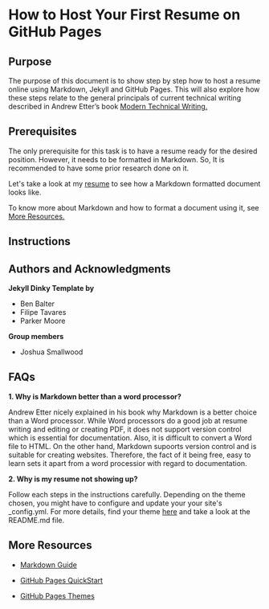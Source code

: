 # How to Host Your First Resume on GitHub Pages

## Purpose

The purpose of this document is to show step by step how to host a resume online using Markdown, Jekyll and GitHub Pages. This will also explore how these steps relate to the general principals of current technical writing described in Andrew Etter’s book [Modern Technical Writing.](https://www.amazon.com/Modern-Technical-Writing-Introduction-Documentation-ebook/dp/B01A2QL9SS)

## Prerequisites

The only prerequisite for this task is to have a resume ready for the desired position. However, it needs to be formatted in Markdown. So, It is recommended to have some prior research done on it.

Let's take a look at my [resume](https://github.com/deepta03/deepta03.github.io/blob/main/index.md) to see how a Markdown formatted document looks like.

To know more about Markdown and how to format a document using it, see [More Resources.](#more-resources)

## Instructions



## Authors and Acknowledgments

**Jekyll Dinky Template by**

* Ben Balter 
* Filipe Tavares
* Parker Moore

**Group members**

* Joshua Smallwood

## FAQs

**1. Why is Markdown better than a word processor?**

Andrew Etter nicely explained in his book why Markdown is a better choice than a Word processor. While Word processors do a good job at resume writing and editing or creating PDF, it does not support version control which is essential for documentation. Also, it is difficult to convert a Word file to HTML. On the other hand, Markdown supoorts version control and is suitable for creating websites. Therefore, the fact of it being free, easy to learn sets it apart from a word processior with regard to documentation.


**2. Why is my resume not showing up?**

Follow each steps in the instructions carefully. Depending on the theme chosen, you might have to configure and update your your site's _config.yml. For more details, find your theme [here](https://github.com/pages-themes) and take a look at the README.md file.

## More Resources

* [Markdown Guide](https://www.markdownguide.org)

* [GitHub Pages QuickStart](https://docs.github.com/en/pages/quickstart)

* [GitHub Pages Themes](https://github.com/pages-themes)


